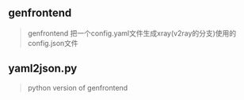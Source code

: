 ## genfrontend

> genfrontend 把一个config.yaml文件生成xray(v2ray的分支)使用的config.json文件

## yaml2json.py
> python version of genfrontend